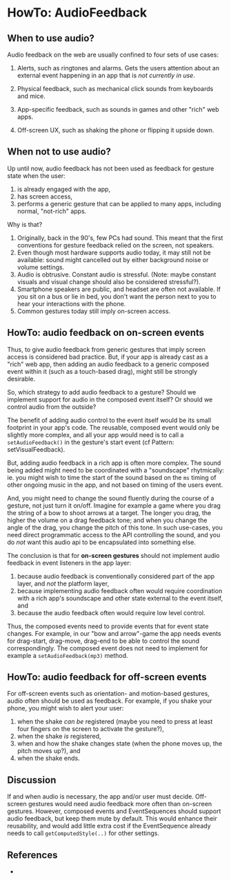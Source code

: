 # HowTo: AudioFeedback

## When to use audio?

Audio feedback on the web are usually confined to four sets of use cases:

1. Alerts, such as ringtones and alarms. Gets the users attention about an external event happening in an app that is *not currently in use*.

2. Physical feedback, such as mechanical click sounds from keyboards and mice.

3. App-specific feedback, such as sounds in games and other "rich" web apps.

4. Off-screen UX, such as shaking the phone or flipping it upside down.

## When not to use audio?

Up until now, audio feedback has not been used as feedback for gesture state when the user:
1. is already engaged with the app,
2. has screen access,
3. performs a generic gesture that can be applied to many apps, including normal, "not-rich" apps. 

Why is that?

1. Originally, back in the 90's, few PCs had sound. This meant that the first conventions for gesture feedback relied on the screen, not speakers. 
2. Even though most hardware supports audio today, it may still not be available: sound might cancelled out by either background noise or volume settings. 
3. Audio is obtrusive. Constant audio is stressful. (Note: maybe constant visuals and visual change should also be considered stressful?). 
4. Smartphone speakers are public, and headset are often not available. If you sit on a bus or lie in bed, you don't want the person next to you to hear your interactions with the phone.
5. Common gestures today still imply on-screen access.

## HowTo: audio feedback on on-screen events

Thus, to give audio feedback from generic gestures that imply screen access is considered bad practice. But, if your app is already cast as a "rich" web app, then adding an audio feedback to a generic composed event within it (such as a touch-based drag), might still be strongly desirable.

So, which strategy to add audio feedback to a gesture? Should we implement support for audio in the composed event itself? Or should we control audio from the outside?

The benefit of adding audio control to the event itself would be its small footprint in your app's code. The reusable, composed event would only be slightly more complex, and all your app would need is to call a `setAudioFeedback()` in the gesture's start event (cf Pattern: setVisualFeedback). 

But, adding audio feedback in a rich app is often more complex. The sound being added might need to be coordinated with a "soundscape" rhytmically: ie. you might wish to time the start of the sound based on the `ms` timing of other ongoing music in the app, and not based on timing of the users event. 

And, you might need to change the sound fluently during the course of a gesture, not just turn it on/off. Imagine for example a game where you drag the string of a bow to shoot arrows at a target. The longer you drag, the higher the volume on a drag feedback tone; and when you change the angle of the drag, you change the pitch of this tone. In such use-cases, you need direct programmatic access to the API controlling the sound, and you do *not* want this audio api to be encapsulated into something else.
 
The conclusion is that for **on-screen gestures** should not implement audio feedback in event listeners in the app layer: 
1. because audio feedback is conventionally considered part of the app layer, and *not* the platform layer,
2. because implementing audio feedback often would require coordination with a rich app's soundscape and other state external to the event itself, and
3. because the audio feedback often would require low level control.

Thus, the composed events need to provide events that for event state changes. For example, in our "bow and arrow"-game the app needs events for drag-start, drag-move, drag-end to be able to control the sound correspondingly. The composed event does not need to implement for example a `setAudioFeedback(mp3)` method.

## HowTo: audio feedback for off-screen events

For off-screen events such as orientation- and motion-based gestures, audio often should be used as feedback. For example, if you shake your phone, you might wish to alert your user:
1. when the shake *can be* registered (maybe you need to press at least four fingers on the screen to activate the gesture?),
2. when the shake *is* registered,
3. when and how the shake changes state (when the phone moves up, the pitch moves up?), and
4. when the shake ends.

## Discussion

If and when audio is necessary, the app and/or user must decide. Off-screen gestures would need audio feedback more often than on-screen gestures. However, composed events and EventSequences should support audio feedback, but keep them mute by default. This would enhance their reusability, and would add little extra cost if the EventSequence already needs to call `getComputedStyle(..)` for other settings.

## References

 * []()